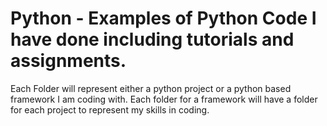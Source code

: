 # Python - Examples of Python Code I have done including tutorials and assignments.
Each Folder will represent either a python project or a python based framework I am coding with.
Each folder for a framework will have a folder for each project to represent my skills in coding.

